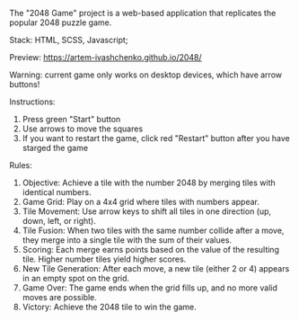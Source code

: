 The "2048 Game" project is a web-based application that replicates the popular 2048 puzzle game.

Stack: HTML, SCSS, Javascript;

Preview: https://artem-ivashchenko.github.io/2048/

Warning: current game only works on desktop devices, which have arrow buttons!

Instructions:
1. Press green "Start" button
2. Use arrows to move the squares
3. If you want to restart the game, click red "Restart" button
after you have starged the game

Rules:
1. Objective: Achieve a tile with the number 2048 by merging tiles with identical numbers.
2. Game Grid: Play on a 4x4 grid where tiles with numbers appear.
3. Tile Movement: Use arrow keys to shift all tiles in one direction (up, down, left, or right).
4. Tile Fusion: When two tiles with the same number collide after a move, they merge into a single tile with the sum of their values.
5. Scoring: Each merge earns points based on the value of the resulting tile. Higher number tiles yield higher scores.
6. New Tile Generation: After each move, a new tile (either 2 or 4) appears in an empty spot on the grid.
7. Game Over: The game ends when the grid fills up, and no more valid moves are possible.
8. Victory: Achieve the 2048 tile to win the game. 
